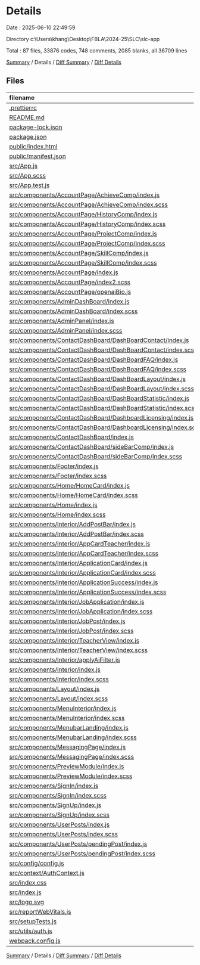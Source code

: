 # Details

Date : 2025-06-10 22:49:59

Directory c:\\Users\\khang\\Desktop\\FBLA\\2024-25\\SLC\\slc-app

Total : 87 files,  33876 codes, 748 comments, 2085 blanks, all 36709 lines

[Summary](results.md) / Details / [Diff Summary](diff.md) / [Diff Details](diff-details.md)

## Files
| filename | language | code | comment | blank | total |
| :--- | :--- | ---: | ---: | ---: | ---: |
| [.prettierrc](/.prettierrc) | JSON | 6 | 0 | 0 | 6 |
| [README.md](/README.md) | Markdown | 10 | 0 | 8 | 18 |
| [package-lock.json](/package-lock.json) | JSON | 19,105 | 0 | 1 | 19,106 |
| [package.json](/package.json) | JSON | 82 | 0 | 1 | 83 |
| [public/index.html](/public/index.html) | HTML | 21 | 0 | 1 | 22 |
| [public/manifest.json](/public/manifest.json) | JSON | 25 | 0 | 1 | 26 |
| [src/App.js](/src/App.js) | JavaScript | 45 | 14 | 5 | 64 |
| [src/App.scss](/src/App.scss) | SCSS | 30 | 0 | 9 | 39 |
| [src/App.test.js](/src/App.test.js) | JavaScript | 7 | 0 | 2 | 9 |
| [src/components/AccountPage/AchieveComp/index.js](/src/components/AccountPage/AchieveComp/index.js) | JavaScript | 187 | 0 | 22 | 209 |
| [src/components/AccountPage/AchieveComp/index.scss](/src/components/AccountPage/AchieveComp/index.scss) | SCSS | 27 | 0 | 7 | 34 |
| [src/components/AccountPage/HistoryComp/index.js](/src/components/AccountPage/HistoryComp/index.js) | JavaScript | 219 | 1 | 22 | 242 |
| [src/components/AccountPage/HistoryComp/index.scss](/src/components/AccountPage/HistoryComp/index.scss) | SCSS | 24 | 1 | 6 | 31 |
| [src/components/AccountPage/ProjectComp/index.js](/src/components/AccountPage/ProjectComp/index.js) | JavaScript | 168 | 10 | 25 | 203 |
| [src/components/AccountPage/ProjectComp/index.scss](/src/components/AccountPage/ProjectComp/index.scss) | SCSS | 25 | 4 | 7 | 36 |
| [src/components/AccountPage/SkillComp/index.js](/src/components/AccountPage/SkillComp/index.js) | JavaScript | 181 | 4 | 22 | 207 |
| [src/components/AccountPage/SkillComp/index.scss](/src/components/AccountPage/SkillComp/index.scss) | SCSS | 25 | 0 | 6 | 31 |
| [src/components/AccountPage/index.js](/src/components/AccountPage/index.js) | JavaScript | 683 | 18 | 76 | 777 |
| [src/components/AccountPage/index2.scss](/src/components/AccountPage/index2.scss) | SCSS | 631 | 4 | 113 | 748 |
| [src/components/AccountPage/openaiBio.js](/src/components/AccountPage/openaiBio.js) | JavaScript | 20 | 0 | 3 | 23 |
| [src/components/AdminDashBoard/index.js](/src/components/AdminDashBoard/index.js) | JavaScript | 826 | 6 | 57 | 889 |
| [src/components/AdminDashBoard/index.scss](/src/components/AdminDashBoard/index.scss) | SCSS | 843 | 2 | 163 | 1,008 |
| [src/components/AdminPanel/index.js](/src/components/AdminPanel/index.js) | JavaScript | 301 | 4 | 44 | 349 |
| [src/components/AdminPanel/index.scss](/src/components/AdminPanel/index.scss) | SCSS | 0 | 0 | 1 | 1 |
| [src/components/ContactDashBoard/DashBoardContact/index.js](/src/components/ContactDashBoard/DashBoardContact/index.js) | JavaScript | 128 | 7 | 8 | 143 |
| [src/components/ContactDashBoard/DashBoardContact/index.scss](/src/components/ContactDashBoard/DashBoardContact/index.scss) | SCSS | 123 | 1 | 25 | 149 |
| [src/components/ContactDashBoard/DashBoardFAQ/index.js](/src/components/ContactDashBoard/DashBoardFAQ/index.js) | JavaScript | 79 | 6 | 5 | 90 |
| [src/components/ContactDashBoard/DashBoardFAQ/index.scss](/src/components/ContactDashBoard/DashBoardFAQ/index.scss) | SCSS | 78 | 7 | 15 | 100 |
| [src/components/ContactDashBoard/DashBoardLayout/index.js](/src/components/ContactDashBoard/DashBoardLayout/index.js) | JavaScript | 28 | 0 | 4 | 32 |
| [src/components/ContactDashBoard/DashBoardLayout/index.scss](/src/components/ContactDashBoard/DashBoardLayout/index.scss) | SCSS | 17 | 3 | 3 | 23 |
| [src/components/ContactDashBoard/DashBoardStatistic/index.js](/src/components/ContactDashBoard/DashBoardStatistic/index.js) | JavaScript | 0 | 67 | 6 | 73 |
| [src/components/ContactDashBoard/DashBoardStatistic/index.scss](/src/components/ContactDashBoard/DashBoardStatistic/index.scss) | SCSS | 0 | 236 | 38 | 274 |
| [src/components/ContactDashBoard/DashboardLicensing/index.js](/src/components/ContactDashBoard/DashboardLicensing/index.js) | JavaScript | 212 | 0 | 7 | 219 |
| [src/components/ContactDashBoard/DashboardLicensing/index.scss](/src/components/ContactDashBoard/DashboardLicensing/index.scss) | SCSS | 200 | 3 | 39 | 242 |
| [src/components/ContactDashBoard/index.js](/src/components/ContactDashBoard/index.js) | JavaScript | 23 | 9 | 4 | 36 |
| [src/components/ContactDashBoard/sideBarComp/index.js](/src/components/ContactDashBoard/sideBarComp/index.js) | JavaScript | 53 | 9 | 5 | 67 |
| [src/components/ContactDashBoard/sideBarComp/index.scss](/src/components/ContactDashBoard/sideBarComp/index.scss) | SCSS | 67 | 10 | 11 | 88 |
| [src/components/Footer/index.js](/src/components/Footer/index.js) | JavaScript | 47 | 0 | 3 | 50 |
| [src/components/Footer/index.scss](/src/components/Footer/index.scss) | SCSS | 115 | 1 | 24 | 140 |
| [src/components/Home/HomeCard/index.js](/src/components/Home/HomeCard/index.js) | JavaScript | 129 | 5 | 10 | 144 |
| [src/components/Home/HomeCard/index.scss](/src/components/Home/HomeCard/index.scss) | SCSS | 360 | 5 | 65 | 430 |
| [src/components/Home/index.js](/src/components/Home/index.js) | JavaScript | 47 | 5 | 6 | 58 |
| [src/components/Home/index.scss](/src/components/Home/index.scss) | SCSS | 229 | 3 | 33 | 265 |
| [src/components/Interior/AddPostBar/index.js](/src/components/Interior/AddPostBar/index.js) | JavaScript | 158 | 1 | 28 | 187 |
| [src/components/Interior/AddPostBar/index.scss](/src/components/Interior/AddPostBar/index.scss) | SCSS | 56 | 15 | 12 | 83 |
| [src/components/Interior/AppCardTeacher/index.js](/src/components/Interior/AppCardTeacher/index.js) | JavaScript | 324 | 2 | 32 | 358 |
| [src/components/Interior/AppCardTeacher/index.scss](/src/components/Interior/AppCardTeacher/index.scss) | SCSS | 132 | 7 | 28 | 167 |
| [src/components/Interior/ApplicationCard/index.js](/src/components/Interior/ApplicationCard/index.js) | JavaScript | 714 | 22 | 89 | 825 |
| [src/components/Interior/ApplicationCard/index.scss](/src/components/Interior/ApplicationCard/index.scss) | SCSS | 640 | 12 | 97 | 749 |
| [src/components/Interior/ApplicationSuccess/index.js](/src/components/Interior/ApplicationSuccess/index.js) | JavaScript | 45 | 0 | 6 | 51 |
| [src/components/Interior/ApplicationSuccess/index.scss](/src/components/Interior/ApplicationSuccess/index.scss) | SCSS | 37 | 0 | 7 | 44 |
| [src/components/Interior/JobApplication/index.js](/src/components/Interior/JobApplication/index.js) | JavaScript | 123 | 1 | 15 | 139 |
| [src/components/Interior/JobApplication/index.scss](/src/components/Interior/JobApplication/index.scss) | SCSS | 85 | 0 | 16 | 101 |
| [src/components/Interior/JobPost/index.js](/src/components/Interior/JobPost/index.js) | JavaScript | 182 | 0 | 12 | 194 |
| [src/components/Interior/JobPost/index.scss](/src/components/Interior/JobPost/index.scss) | SCSS | 216 | 14 | 45 | 275 |
| [src/components/Interior/TeacherView/index.js](/src/components/Interior/TeacherView/index.js) | JavaScript | 682 | 11 | 70 | 763 |
| [src/components/Interior/TeacherView/index.scss](/src/components/Interior/TeacherView/index.scss) | SCSS | 434 | 8 | 81 | 523 |
| [src/components/Interior/applyAiFilter.js](/src/components/Interior/applyAiFilter.js) | JavaScript | 21 | 0 | 4 | 25 |
| [src/components/Interior/index.js](/src/components/Interior/index.js) | JavaScript | 724 | 25 | 63 | 812 |
| [src/components/Interior/index.scss](/src/components/Interior/index.scss) | SCSS | 648 | 8 | 114 | 770 |
| [src/components/Layout/index.js](/src/components/Layout/index.js) | JavaScript | 20 | 6 | 4 | 30 |
| [src/components/Layout/index.scss](/src/components/Layout/index.scss) | SCSS | 9 | 2 | 2 | 13 |
| [src/components/MenuInterior/index.js](/src/components/MenuInterior/index.js) | JavaScript | 125 | 2 | 18 | 145 |
| [src/components/MenuInterior/index.scss](/src/components/MenuInterior/index.scss) | SCSS | 32 | 3 | 9 | 44 |
| [src/components/MenubarLanding/index.js](/src/components/MenubarLanding/index.js) | JavaScript | 45 | 2 | 5 | 52 |
| [src/components/MenubarLanding/index.scss](/src/components/MenubarLanding/index.scss) | SCSS | 23 | 4 | 9 | 36 |
| [src/components/MessagingPage/index.js](/src/components/MessagingPage/index.js) | JavaScript | 774 | 30 | 78 | 882 |
| [src/components/MessagingPage/index.scss](/src/components/MessagingPage/index.scss) | SCSS | 523 | 11 | 88 | 622 |
| [src/components/PreviewModule/index.js](/src/components/PreviewModule/index.js) | JavaScript | 91 | 0 | 14 | 105 |
| [src/components/PreviewModule/index.scss](/src/components/PreviewModule/index.scss) | SCSS | 113 | 2 | 18 | 133 |
| [src/components/SignIn/index.js](/src/components/SignIn/index.js) | JavaScript | 122 | 3 | 15 | 140 |
| [src/components/SignIn/index.scss](/src/components/SignIn/index.scss) | SCSS | 87 | 11 | 20 | 118 |
| [src/components/SignUp/index.js](/src/components/SignUp/index.js) | JavaScript | 211 | 28 | 20 | 259 |
| [src/components/SignUp/index.scss](/src/components/SignUp/index.scss) | SCSS | 128 | 16 | 31 | 175 |
| [src/components/UserPosts/index.js](/src/components/UserPosts/index.js) | JavaScript | 396 | 7 | 36 | 439 |
| [src/components/UserPosts/index.scss](/src/components/UserPosts/index.scss) | SCSS | 119 | 8 | 21 | 148 |
| [src/components/UserPosts/pendingPost/index.js](/src/components/UserPosts/pendingPost/index.js) | JavaScript | 37 | 0 | 5 | 42 |
| [src/components/UserPosts/pendingPost/index.scss](/src/components/UserPosts/pendingPost/index.scss) | SCSS | 5 | 0 | 0 | 5 |
| [src/config/config.js](/src/config/config.js) | JavaScript | 1 | 0 | 0 | 1 |
| [src/context/AuthContext.js](/src/context/AuthContext.js) | JavaScript | 123 | 15 | 24 | 162 |
| [src/index.css](/src/index.css) | CSS | 17 | 0 | 3 | 20 |
| [src/index.js](/src/index.js) | JavaScript | 18 | 12 | 4 | 34 |
| [src/logo.svg](/src/logo.svg) | XML | 1 | 0 | 0 | 1 |
| [src/reportWebVitals.js](/src/reportWebVitals.js) | JavaScript | 12 | 0 | 2 | 14 |
| [src/setupTests.js](/src/setupTests.js) | JavaScript | 1 | 4 | 1 | 6 |
| [src/utils/auth.js](/src/utils/auth.js) | JavaScript | 184 | 11 | 24 | 219 |
| [webpack.config.js](/webpack.config.js) | JavaScript | 12 | 0 | 2 | 14 |

[Summary](results.md) / Details / [Diff Summary](diff.md) / [Diff Details](diff-details.md)